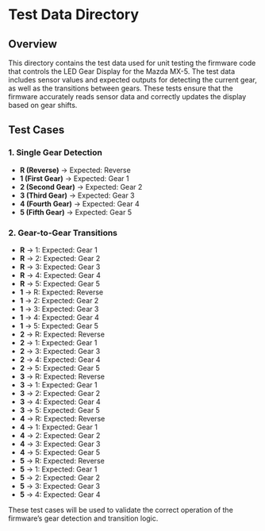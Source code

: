 # Test Data Directory

## Overview
This directory contains the test data used for unit testing the firmware code that controls the LED Gear Display for the Mazda MX-5. The test data includes sensor values and expected outputs for detecting the current gear, as well as the transitions between gears. These tests ensure that the firmware accurately reads sensor data and correctly updates the display based on gear shifts.

## Test Cases

### 1. Single Gear Detection
- **R (Reverse)** → Expected: Reverse
- **1 (First Gear)** → Expected: Gear 1
- **2 (Second Gear)** → Expected: Gear 2
- **3 (Third Gear)** → Expected: Gear 3
- **4 (Fourth Gear)** → Expected: Gear 4
- **5 (Fifth Gear)** → Expected: Gear 5

### 2. Gear-to-Gear Transitions
- **R** → 1: Expected: Gear 1
- **R** → 2: Expected: Gear 2
- **R** → 3: Expected: Gear 3
- **R** → 4: Expected: Gear 4
- **R** → 5: Expected: Gear 5
- **1** → R: Expected: Reverse
- **1** → 2: Expected: Gear 2
- **1** → 3: Expected: Gear 3
- **1** → 4: Expected: Gear 4
- **1** → 5: Expected: Gear 5
- **2** → R: Expected: Reverse
- **2** → 1: Expected: Gear 1
- **2** → 3: Expected: Gear 3
- **2** → 4: Expected: Gear 4
- **2** → 5: Expected: Gear 5
- **3** → R: Expected: Reverse
- **3** → 1: Expected: Gear 1
- **3** → 2: Expected: Gear 2
- **3** → 4: Expected: Gear 4
- **3** → 5: Expected: Gear 5
- **4** → R: Expected: Reverse
- **4** → 1: Expected: Gear 1
- **4** → 2: Expected: Gear 2
- **4** → 3: Expected: Gear 3
- **4** → 5: Expected: Gear 5
- **5** → R: Expected: Reverse
- **5** → 1: Expected: Gear 1
- **5** → 2: Expected: Gear 2
- **5** → 3: Expected: Gear 3
- **5** → 4: Expected: Gear 4

These test cases will be used to validate the correct operation of the firmware’s gear detection and transition logic.
